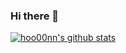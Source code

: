 ### Hi there 👋

[![hoo00nn's github stats](https://github-readme-stats.vercel.app/api?username=hoo00nn)](https://github.com/anuraghazra/github-readme-stats)
